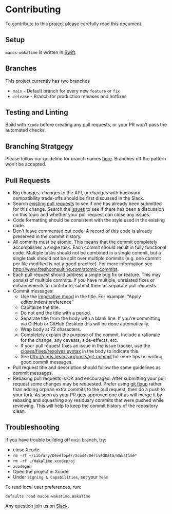 # Contributing

To contribute to this project please carefully read this document.

## Setup

`macos-wakatime` is written in [Swift](https://www.swift.org/).

## Branches

This project currently has two branches

- `main` - Default branch for every new `feature` or `fix`
- `release` - Branch for production releases and hotfixes

## Testing and Linting

Build with `Xcode` before creating any pull requests, or your PR won’t pass the automated checks.

## Branching Stratgegy

Please follow our guideline for branch names [here](https://github.com/wakatime/semver-action#branch-names). Branches off the pattern won't be accepted.

## Pull Requests

- Big changes, changes to the API, or changes with backward compatibility trade-offs should be first discussed in the Slack.
- Search [existing pull requests](https://github.com/wakatime/macos-wakatime/pulls) to see if one has already been submitted for this change. Search the [issues](https://github.com/wakatime/macos-wakatime/issues?q=is%3Aissue) to see if there has been a discussion on this topic and whether your pull request can close any issues.
- Code formatting should be consistent with the style used in the existing code.
- Don't leave commented out code. A record of this code is already preserved in the commit history.
- All commits must be atomic. This means that the commit completely accomplishes a single task. Each commit should result in fully functional code. Multiple tasks should not be combined in a single commit, but a single task should not be split over multiple commits (e.g. one commit per file modified is not a good practice). For more information see <http://www.freshconsulting.com/atomic-commits>.
- Each pull request should address a single bug fix or feature. This may consist of multiple commits. If you have multiple, unrelated fixes or enhancements to contribute, submit them as separate pull requests.
- Commit messages:
  - Use the [imperative mood](http://chris.beams.io/posts/git-commit/#imperative) in the title. For example: "Apply editor.indent preference"
  - Capitalize the title.
  - Do not end the title with a period.
  - Separate title from the body with a blank line. If you're committing via GitHub or GitHub Desktop this will be done automatically.
  - Wrap body at 72 characters.
  - Completely explain the purpose of the commit. Include a rationale for the change, any caveats, side-effects, etc.
  - If your pull request fixes an issue in the issue tracker, use the [closes/fixes/resolves syntax](https://help.github.com/articles/closing-issues-via-commit-messages) in the body to indicate this.
  - See <http://chris.beams.io/posts/git-commit> for more tips on writing good commit messages.
- Pull request title and description should follow the same guidelines as commit messages.
- Rebasing pull requests is OK and encouraged. After submitting your pull request some changes may be requested. Prefer using [git fixup](https://git-scm.com/docs/git-commit#Documentation/git-commit.txt---fixupltcommitgt) rather than adding orphan extra commits to the pull request, then do a push to your fork. As soon as your PR gets approved one of us will merge it by rebasing and squashing any residuary commits that were pushed while reviewing. This will help to keep the commit history of the repository clean.

## Troubleshooting

If you have trouble building off `main` branch, try:

* close Xcode
* `rm -rf ~/Library/Developer/Xcode/DerivedData/WakaTime*`
* `rm -rf ./WakaTime.xcodeproj`
* `xcodegen`
* Open the project in Xcode
* Under `Signing & Capabilities`, set your `Team`

To read local user preferences, run:

    defaults read macos-wakatime.WakaTime

Any question join us on [Slack](https://wakaslack.herokuapp.com/).
